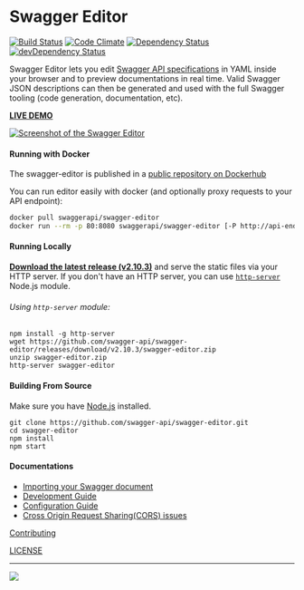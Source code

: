 # Swagger Editor

[![Build Status](https://travis-ci.org/swagger-api/swagger-editor.svg?branch=master)](https://travis-ci.org/swagger-api/swagger-editor)
[![Code Climate](https://codeclimate.com/github/swagger-api/swagger-editor/badges/gpa.svg)](https://codeclimate.com/github/swagger-api/swagger-editor)
[![Dependency Status](https://david-dm.org/swagger-api/swagger-editor/status.svg)](https://david-dm.org/swagger-api/swagger-editor)
[![devDependency Status](https://david-dm.org/swagger-api/swagger-editor/dev-status.svg)](https://david-dm.org/swagger-api/swagger-editor-#info=devDependencies)

Swagger Editor lets you edit [Swagger API specifications](https://github.com/swagger-api/swagger-spec/blob/master/versions/2.0.md) in YAML inside your browser and to preview documentations in real time.
Valid Swagger JSON descriptions can then be generated and used with the full Swagger tooling (code generation, documentation, etc).

**[LIVE DEMO](http://editor.swagger.io)**

[![Screenshot of the Swagger Editor](docs/screenshot.png "Designing an API with the Swagger Editor")](http://editor.swagger.io)

#### Running with Docker

The swagger-editor is published in a [public repository on Dockerhub](https://hub.docker.com/r/swaggerapi/swagger-editor/)

You can run editor easily with docker (and optionally proxy requests to your API endpoint):

```bash
docker pull swaggerapi/swagger-editor
docker run --rm -p 80:8080 swaggerapi/swagger-editor [-P http://api-endpoint]
```

#### Running Locally

[**Download the latest release (v2.10.3)**](https://github.com/swagger-api/swagger-editor/releases/download/v2.10.3/swagger-editor.zip) and serve the static files via your HTTP server. If you don't have an HTTP server, you can use [`http-server`](https://www.npmjs.com/package/http-server) Node.js module.

###### Using `http-server` module:
```shell
npm install -g http-server
wget https://github.com/swagger-api/swagger-editor/releases/download/v2.10.3/swagger-editor.zip
unzip swagger-editor.zip
http-server swagger-editor
```

#### Building From Source

Make sure you have [Node.js](http://nodejs.org/) installed. 

```shell
git clone https://github.com/swagger-api/swagger-editor.git
cd swagger-editor
npm install
npm start
```

#### Documentations
* [Importing your Swagger document](./docs/import.md)
* [Development Guide](./docs/development.md)
* [Configuration Guide](./docs/config.md)
* [Cross Origin Request Sharing(CORS) issues](docs/cors.md)

[Contributing](./.github/CONTRIBUTING.md)

[LICENSE](./LICENSE)

---
<img src="http://swagger.io/wp-content/uploads/2016/02/logo.jpg"/>

